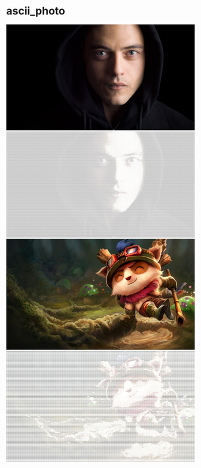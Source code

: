 # ascii_photo
![alt text](images\mr-robot.jpg)
![alt text](images\asciimr-robot.jpg)
![alt text](images\Teemo.jpg)
![alt text](images\asciiTeemo.jpg)
